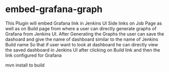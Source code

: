 # embed-grafana-graph

This Plugin will embed Grafana link in Jenkins UI Side links on Job Page as well as on Build page from where a user can directly generate graphs of Grafana from Jenkins UI.
After Generating the Graphs the user can save the dashoard and give the name of dashboard similar to the name of Jenkins Build name
So that if user want to look at dashboard he can directly view the saved dashboard in Jenkins UI after clicking on Build link and then the link configured for Grafana

mvn install to build